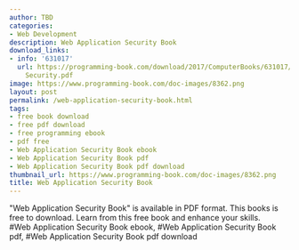 ```yaml
---
author: TBD
categories:
- Web Development
description: Web Application Security Book
download_links:
- info: '631017'
  url: https://programming-book.com/download/2017/ComputerBooks/631017/Web Application
    Security.pdf
image: https://www.programming-book.com/doc-images/8362.png
layout: post
permalink: /web-application-security-book.html
tags:
- free book download
- free pdf download
- free programming ebook
- pdf free
- Web Application Security Book ebook
- Web Application Security Book pdf
- Web Application Security Book pdf download
thumbnail_url: https://www.programming-book.com/doc-images/8362.png
title: Web Application Security Book
---
```


 
<div class="item-desc text-justify">
  "Web Application Security Book" is available in PDF format. This books is free to download. Learn from this free book and enhance your skills.
  <br>
  #Web Application Security Book ebook, #Web Application Security Book pdf, #Web Application Security Book pdf download
</div>
